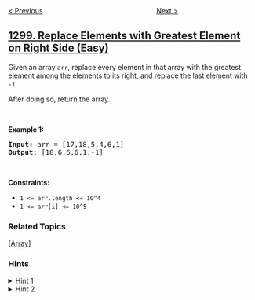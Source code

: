 <!--|This file generated by command(leetcode description); DO NOT EDIT.    |-->
<!--+----------------------------------------------------------------------+-->
<!--|@author    openset <openset.wang@gmail.com>                           |-->
<!--|@link      https://github.com/openset                                 |-->
<!--|@home      https://github.com/openset/leetcode                        |-->
<!--+----------------------------------------------------------------------+-->

[< Previous](../maximum-candies-you-can-get-from-boxes "Maximum Candies You Can Get from Boxes")
　　　　　　　　　　　　　　　　
[Next >](../sum-of-mutated-array-closest-to-target "Sum of Mutated Array Closest to Target")

## [1299. Replace Elements with Greatest Element on Right Side (Easy)](https://leetcode.com/problems/replace-elements-with-greatest-element-on-right-side "将每个元素替换为右侧最大元素")

<p>Given an array <code>arr</code>,&nbsp;replace every element in that array with the greatest element among the elements to its&nbsp;right, and replace the last element with <code>-1</code>.</p>

<p>After doing so, return the array.</p>

<p>&nbsp;</p>
<p><strong>Example 1:</strong></p>
<pre><strong>Input:</strong> arr = [17,18,5,4,6,1]
<strong>Output:</strong> [18,6,6,6,1,-1]
</pre>
<p>&nbsp;</p>
<p><strong>Constraints:</strong></p>

<ul>
	<li><code>1 &lt;= arr.length &lt;= 10^4</code></li>
	<li><code>1 &lt;= arr[i] &lt;= 10^5</code></li>
</ul>

### Related Topics
  [[Array](../../tag/array/README.md)]

### Hints
<details>
<summary>Hint 1</summary>
Loop through the array starting from the end.
</details>

<details>
<summary>Hint 2</summary>
Keep the maximum value seen so far.
</details>
